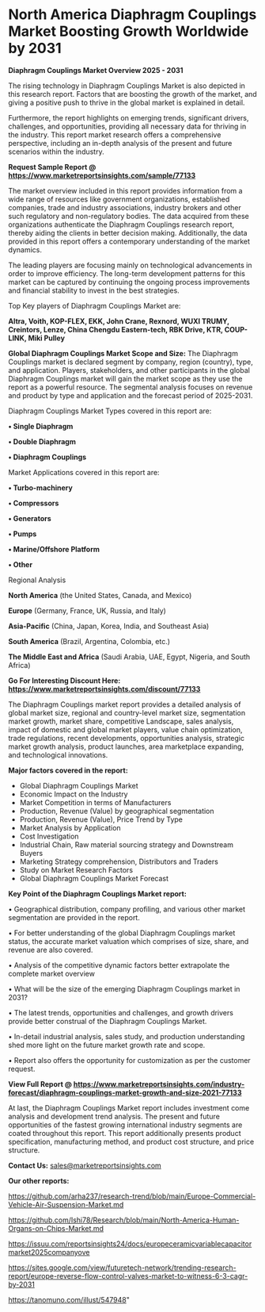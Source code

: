# North America Diaphragm Couplings Market Boosting Growth Worldwide by 2031

<Strong> Diaphragm Couplings Market Overview 2025 - 2031</strong>

The rising technology in Diaphragm Couplings Market is also depicted in this research report. Factors that are boosting the growth of the market, and giving a positive push to thrive in the global market is explained in detail.

Furthermore, the report highlights on emerging trends, significant drivers, challenges, and opportunities, providing all necessary data for thriving in the industry. This report market research offers a comprehensive perspective, including an in-depth analysis of the present and future scenarios within the industry.

<strong>Request Sample Report @ <a href=https://www.marketreportsinsights.com/sample/77133>https://www.marketreportsinsights.com/sample/77133</a></strong>

The market overview included in this report provides information from a wide range of resources like government organizations, established companies, trade and industry associations, industry brokers and other such regulatory and non-regulatory bodies. The data acquired from these organizations authenticate the Diaphragm Couplings research report, thereby aiding the clients in better decision making. Additionally, the data provided in this report offers a contemporary understanding of the market dynamics.

The leading players are focusing mainly on technological advancements in order to improve efficiency. The long-term development patterns for this market can be captured by continuing the ongoing process improvements and financial stability to invest in the best strategies.

Top Key players of Diaphragm Couplings Market are:

<strong>Altra, Voith, KOP-FLEX, EKK, John Crane, Rexnord, WUXI TRUMY, Creintors, Lenze, China Chengdu Eastern-tech, RBK Drive, KTR, COUP-LINK, Miki Pulley</strong>

<strong><b>Global Diaphragm Couplings Market Scope and Size:</b></strong>
The Diaphragm Couplings market is declared segment by company, region (country), type, and application. Players, stakeholders, and other participants in the global Diaphragm Couplings market will gain the market scope as they use the report as a powerful resource. The segmental analysis focuses on revenue and product by type and application and the forecast period of 2025-2031.

Diaphragm Couplings Market Types covered in this report are:

<strong>• Single Diaphragm

• Double Diaphragm

• Diaphragm Couplings</strong>

Market Applications covered in this report are:

<strong>• Turbo-machinery

• Compressors

• Generators

• Pumps

• Marine/Offshore Platform

• Other</strong> 

Regional Analysis

<strong>North America</strong> (the United States, Canada, and Mexico)

<strong>Europe</strong> (Germany, France, UK, Russia, and Italy)

<strong>Asia-Pacific</strong> (China, Japan, Korea, India, and Southeast Asia)

<strong>South America</strong> (Brazil, Argentina, Colombia, etc.)

<strong>The Middle East and Africa</strong> (Saudi Arabia, UAE, Egypt, Nigeria, and South Africa)

<strong>Go For Interesting Discount Here: <a href=https://www.marketreportsinsights.com/discount/77133>https://www.marketreportsinsights.com/discount/77133</a></strong>

The Diaphragm Couplings market report provides a detailed analysis of global market size, regional and country-level market size, segmentation market growth, market share, competitive Landscape, sales analysis, impact of domestic and global market players, value chain optimization, trade regulations, recent developments, opportunities analysis, strategic market growth analysis, product launches, area marketplace expanding, and technological innovations.

<strong><b>Major factors covered in the report:</b></strong>
<ul>
  <li>Global Diaphragm Couplings Market </li>
  <li>Economic Impact on the Industry</li>
  <li>Market Competition in terms of Manufacturers</li>
  <li>Production, Revenue (Value) by geographical segmentation</li>
  <li>Production, Revenue (Value), Price Trend by Type</li>
  <li>Market Analysis by Application</li>
  <li>Cost Investigation</li>
  <li>Industrial Chain, Raw material sourcing strategy and Downstream Buyers</li>
  <li>Marketing Strategy comprehension, Distributors and Traders</li>
  <li>Study on Market Research Factors</li>
  <li>Global Diaphragm Couplings Market Forecast</li>
</ul>

<strong><b>Key Point of the Diaphragm Couplings Market report:</b></strong>

• Geographical distribution, company profiling, and various other market segmentation are provided in the report.

• For better understanding of the global Diaphragm Couplings market status, the accurate market valuation which comprises of size, share, and revenue are also covered.

• Analysis of the competitive dynamic factors better extrapolate the complete market overview

• What will be the size of the emerging Diaphragm Couplings market in 2031?

• The latest trends, opportunities and challenges, and growth drivers provide better construal of the Diaphragm Couplings Market.

• In-detail industrial analysis, sales study, and production understanding shed more light on the future market growth rate and scope.

• Report also offers the opportunity for customization as per the customer request.

<strong><b>View Full Report @ <a href=https://www.marketreportsinsights.com/industry-forecast/diaphragm-couplings-market-growth-and-size-2021-77133>https://www.marketreportsinsights.com/industry-forecast/diaphragm-couplings-market-growth-and-size-2021-77133</a></b></strong>


At last, the Diaphragm Couplings Market report includes investment come analysis and development trend analysis. The present and future opportunities of the fastest growing international industry segments are coated throughout this report. This report additionally presents product specification, manufacturing method, and product cost structure, and price structure.

<strong>Contact Us:</strong>
sales@marketreportsinsights.com

<strong>Our other reports:</strong>

<a href=https://github.com/arha237/research-trend/blob/main/Europe-Commercial-Vehicle-Air-Suspension-Market.md>https://github.com/arha237/research-trend/blob/main/Europe-Commercial-Vehicle-Air-Suspension-Market.md</a>

<a href=https://github.com/Ishi78/Research/blob/main/North-America-Human-Organs-on-Chips-Market.md>https://github.com/Ishi78/Research/blob/main/North-America-Human-Organs-on-Chips-Market.md</a>

<a href=https://issuu.com/reportsinsights24/docs/europeceramicvariablecapacitormarket2025companyove>https://issuu.com/reportsinsights24/docs/europeceramicvariablecapacitormarket2025companyove</a>

<a href=https://sites.google.com/view/futuretech-network/trending-research-report/europe-reverse-flow-control-valves-market-to-witness-6-3-cagr-by-2031>https://sites.google.com/view/futuretech-network/trending-research-report/europe-reverse-flow-control-valves-market-to-witness-6-3-cagr-by-2031</a>

<a href=https://tanomuno.com/illust/547948>https://tanomuno.com/illust/547948</a>"
